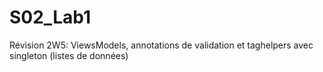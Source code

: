 # S02_Lab1
Révision 2W5: ViewsModels, annotations de validation et taghelpers avec singleton (listes de données)
